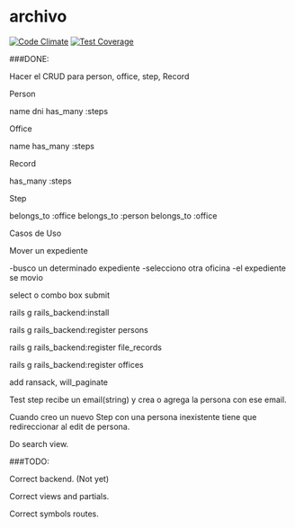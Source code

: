 archivo
=======

[![Code Climate](https://codeclimate.com/github/noili/archivo/badges/gpa.svg)](https://codeclimate.com/github/noili/archivo)
[![Test Coverage](https://codeclimate.com/github/noili/archivo/badges/coverage.svg)](https://codeclimate.com/github/noili/archivo)

###DONE:

Hacer el CRUD para person, office, step, Record

Person

name
dni
has_many :steps

Office

name
has_many :steps

Record

has_many :steps

Step

belongs_to :office
belongs_to :person
belongs_to :office

Casos de Uso

Mover un expediente

-busco un determinado expediente
-selecciono otra oficina
-el expediente se movio

select o combo box
submit

rails g rails_backend:install

rails g rails_backend:register persons

rails g rails_backend:register file_records

rails g rails_backend:register offices

add ransack, will_paginate

Test step recibe un email(string) y crea o agrega la persona con ese email.

Cuando creo un nuevo Step con una persona inexistente tiene que redireccionar al
edit de persona.

Do search view.

###TODO:

Correct backend. (Not yet)

Correct views and partials.

Correct symbols routes.



